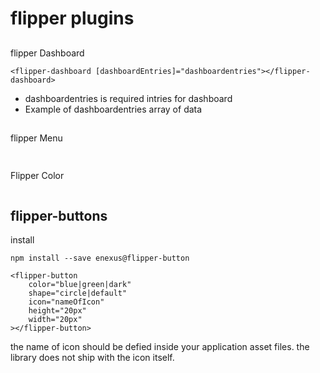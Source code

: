 ##
# flipper plugins
##
flipper Dashboard

````
<flipper-dashboard [dashboardEntries]="dashboardentries"></flipper-dashboard>
````
- dashboardentries is required intries for dashboard
- Example of dashboardentries array of data

##
flipper Menu
````
````

##
Flipper Color
````
````

## flipper-buttons
install
````
npm install --save enexus@flipper-button
````
````
<flipper-button
    color="blue|green|dark"
    shape="circle|default"
    icon="nameOfIcon"
    height="20px"
    width="20px"
></flipper-button>
````
the name of icon should be defied inside your application asset files.
the library does not ship with the icon itself.
